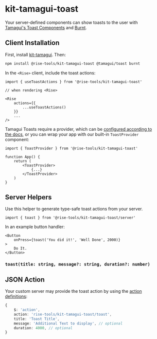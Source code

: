 # kit-tamagui-toast

Your server-defined components can show toasts to the user with [Tamagui's Toast Components](https://tamagui.dev/ui/toast) and [Burnt](https://github.com/nandorojo/burnt).

## Client Installation

First, install [kit-tamagui](/docs/kit/tamagui). Then:

```sh
npm install @rise-tools/kit-tamagui-toast @tamagui/toast burnt
```

In the `<Rise>` client, include the toast actions:

```tsx
import { useToastActions } from '@rise-tools/kit-tamagui-toast'

// when rendering <Rise>

<Rise
    actions={{
        ...useToastActions()
    }}
    ...
/>
```

Tamagui Toasts require a provider, which can be [configured according to the docs](https://tamagui.dev/ui/toast), or you can wrap your app with our built-in `ToastProvider` component:

```tsx
import { ToastProvider } from '@rise-tools/kit-tamagui-toast'

function App() {
    return (
        <ToastProvider>
            {...}
        </ToastProvider>
    )
}
```


## Server Helpers

Use this helper to generate type-safe toast actions from your server.

`import { toast } from '@rise-tools/kit-tamagui-toast/server'`

In an example button handler:

```tsx
<Button
    onPress={toast('You did it!', 'Well Done', 2000)}
>
    Do It.
</Button>
```

### `toast(title: string, message?: string, duration?: number)`

## JSON Action

Your custom server may provide the toast action by using the [action definitions](/docs/server-spec/json-types#action-model-state):

```ts
{
    $: 'action',
    action: 'rise-tools/kit-tamagui-toast/toast',
    title: 'Toast Title',
    message: 'Additional Text to display', // optional
    duration: 4000, // optional
}
```
